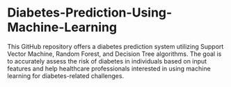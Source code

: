 # Diabetes-Prediction-Using-Machine-Learning
This GitHub repository offers a diabetes prediction system utilizing Support Vector Machine, Random Forest, and Decision Tree algorithms. The goal is to accurately assess the risk of diabetes in individuals based on input features and help healthcare professionals interested in using machine learning for diabetes-related challenges.
